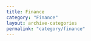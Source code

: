 ```yaml
---
title: Finance
category: "Finance"
layout: archive-categories
permalink: "category/finance"
---
```


